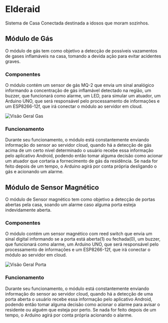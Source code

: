 # Elderaid

Sistema de Casa Conectada destinada a idosos que moram sozinhos.

## Módulo de Gás

O módulo de gás tem como objetivo a detecção de possíveis vazamentos de gases inflamáveis na casa, tomando a devida ação para evitar acidentes graves.

### Componentes

O módulo contém um sensor de gás MQ-2 que envia um sinal analógico informando a concentração de gás inflamável detectado na região, um buzzer, que funcionará como alarme, um LED, para simular um atuador, um Arduino UNO, que será responsável pelo processamento de informações e um ESP8266-12f, que irá conectar o módulo ao servidor em cloud.

![Visão Geral Gas](Visão_Geral_Gas.JPG)


### Funcionamento

Durante seu funcionamento, o módulo está constantemente enviando informação do sensor ao servidor cloud, quando há a detecção de gás acima de um certo nível determinado o usuário recebe essa informação pelo aplicativo Android, podendo então tomar alguma decisão como acionar um atuador que cortaria a fornecimento de gás da residência. Se nada for feito depois de um tempo, o Arduino agirá por conta própria desligando o gás e acionando um alarme. 

## Módulo de Sensor Magnético

O módulo de Sensor magnético tem como objetivo a detecção de portas abertas pela casa, soando um alarme caso alguma porta esteja indevidamente aberta.

### Componentes

O módulo contém um sensor magnético com reed switch que envia um sinal digital informando se a porta está aberta(1) ou fechada(0), um buzzer, que funcionará como alarme, um Arduino UNO, que será responsável pelo processamento de informações e um ESP8266-12f, que irá conectar o módulo ao servidor em cloud.

![Visão Geral Porta](Visão_Geral_Porta.JPG)


### Funcionamento

Durante seu funcionamento, o módulo está constantemente enviando informação do sensor ao servidor cloud, quando há a detecção de uma porta aberta o usuário recebe essa informação pelo aplicativo Android, podendo então tomar alguma decisão como acionar o alarme para avisar o residente ou alguém que esteja por perto. Se nada for feito depois de um tempo, o Arduino agirá por conta própria acionando o alarme.
